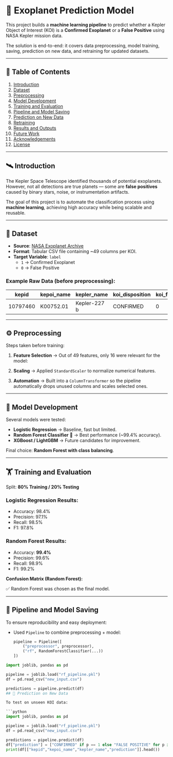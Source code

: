 # 🌌 Exoplanet Prediction Model

This project builds a **machine learning pipeline** to predict whether a Kepler Object of Interest (KOI) is a **Confirmed Exoplanet** or a **False Positive** using NASA Kepler mission data.  

The solution is end-to-end: it covers data preprocessing, model training, saving, prediction on new data, and retraining for updated datasets.

---

## 📖 Table of Contents
1. [Introduction](#introduction)  
2. [Dataset](#dataset)  
3. [Preprocessing](#preprocessing)  
4. [Model Development](#model-development)  
5. [Training and Evaluation](#training-and-evaluation)  
6. [Pipeline and Model Saving](#pipeline-and-model-saving)  
7. [Prediction on New Data](#prediction-on-new-data)  
8. [Retraining](#retraining)  
9. [Results and Outputs](#results-and-outputs)  
10. [Future Work](#future-work)  
11. [Acknowledgements](#acknowledgements)  
12. [License](#license)  

---

## 🛰 Introduction

The Kepler Space Telescope identified thousands of potential exoplanets. However, not all detections are true planets — some are **false positives** caused by binary stars, noise, or instrumentation artifacts.  

The goal of this project is to automate the classification process using **machine learning**, achieving high accuracy while being scalable and reusable.  

---

## 📂 Dataset

- **Source**: [NASA Exoplanet Archive](https://exoplanetarchive.ipac.caltech.edu/)  
- **Format**: Tabular CSV file containing ~49 columns per KOI.  
- **Target Variable**: `label`  
  - `1` → Confirmed Exoplanet  
  - `0` → False Positive  

### Example Raw Data (before preprocessing):

| kepid    | kepoi_name | kepler_name | koi_disposition | koi_fpflag_nt | koi_fpflag_ss | koi_period | koi_prad | koi_teq | koi_steff | koi_slogg | koi_srad | koi_kepmag | ... |
|----------|------------|--------------|-----------------|---------------|---------------|------------|----------|---------|-----------|-----------|----------|------------|-----|
| 10797460 | K00752.01  | Kepler-227 b | CONFIRMED       | 0             | 0             | 15.3       | 2.3      | 821     | 5578      | 4.46      | 0.92     | 15.3       | ... |

---

## ⚙️ Preprocessing

Steps taken before training:

1. **Feature Selection** → Out of 49 features, only 16 were relevant for the model:

2. **Scaling** → Applied `StandardScaler` to normalize numerical features.  

3. **Automation** → Built into a `ColumnTransformer` so the pipeline automatically drops unused columns and scales selected ones.

---

## 🤖 Model Development

Several models were tested:

- **Logistic Regression** → Baseline, fast but limited.  
- **Random Forest Classifier** 🌲 → Best performance (~99.4% accuracy).  
- **XGBoost / LightGBM** → Future candidates for improvement.  

Final choice: **Random Forest with class balancing**.  

---

## 🏋️ Training and Evaluation

Split: **80% Training / 20% Testing**  

### Logistic Regression Results:
- Accuracy: 98.4%  
- Precision: 97.1%  
- Recall: 98.5%  
- F1: 97.8%  

### Random Forest Results:
- Accuracy: **99.4%**  
- Precision: 99.6%  
- Recall: 98.9%  
- F1: 99.2%  

**Confusion Matrix (Random Forest):**

✅ Random Forest was chosen as the final model.

---

## 💾 Pipeline and Model Saving

To ensure reproducibility and easy deployment:

- Used `Pipeline` to combine preprocessing + model:
  ```python
  pipeline = Pipeline([
      ("preprocessor", preprocessor),
      ("rf", RandomForestClassifier(...))
  ])
```python
import joblib, pandas as pd

pipeline = joblib.load("rf_pipeline.pkl")
df = pd.read_csv("new_input.csv")

predictions = pipeline.predict(df)
## 🔮 Prediction on New Data

To test on unseen KOI data:

```python
import joblib, pandas as pd

pipeline = joblib.load("rf_pipeline.pkl")
df = pd.read_csv("new_input.csv")

predictions = pipeline.predict(df)
df["prediction"] = ["CONFIRMED" if p == 1 else "FALSE POSITIVE" for p in predictions]
print(df[["kepid","kepoi_name","kepler_name","prediction"]].head())
```



